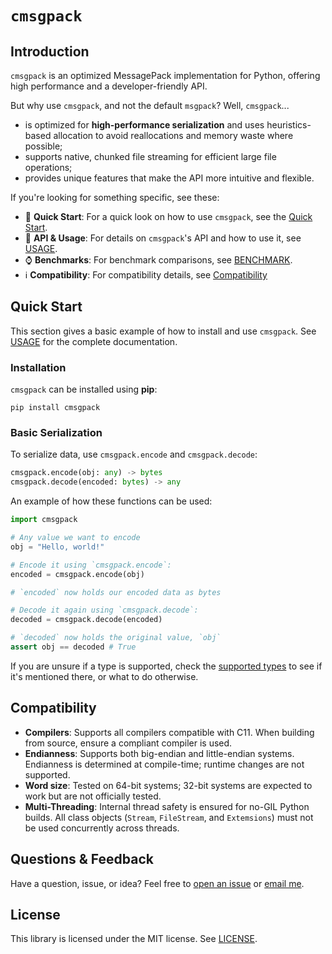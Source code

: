 # `cmsgpack`


## Introduction

`cmsgpack` is an optimized MessagePack implementation for Python, offering high performance and a developer-friendly API.

But why use `cmsgpack`, and not the default `msgpack`? Well, `cmsgpack`...
- is optimized for **high-performance serialization** and uses heuristics-based allocation to avoid reallocations and memory waste where possible;
- supports native, chunked file streaming for efficient large file operations;
- provides unique features that make the API more intuitive and flexible.

If you're looking for something specific, see these:
- :rocket: **Quick Start**: For a quick look on how to use `cmsgpack`, see the [Quick Start](#quick-start).
- :wrench: **API & Usage**: For details on `cmsgpack`'s API and how to use it, see [USAGE](USAGE.md).
- :watch: **Benchmarks**: For benchmark comparisons, see [BENCHMARK](BENCHMARK.md).
- :information_source: **Compatibility**: For compatibility details, see [Compatibility](#compatibility)


## Quick Start

This section gives a basic example of how to install and use `cmsgpack`. See [USAGE](USAGE.md) for the complete documentation.

### Installation

`cmsgpack` can be installed using **pip**:

```shell
pip install cmsgpack
```


### Basic Serialization

To serialize data, use `cmsgpack.encode` and `cmsgpack.decode`:

```python
cmsgpack.encode(obj: any) -> bytes
cmsgpack.decode(encoded: bytes) -> any
```

An example of how these functions can be used:

```python
import cmsgpack

# Any value we want to encode
obj = "Hello, world!"

# Encode it using `cmsgpack.encode`:
encoded = cmsgpack.encode(obj)

# `encoded` now holds our encoded data as bytes

# Decode it again using `cmsgpack.decode`:
decoded = cmsgpack.decode(encoded)

# `decoded` now holds the original value, `obj`
assert obj == decoded # True
```

If you are unsure if a type is supported, check the [supported types](USAGE.md#supported-types) to see if it's mentioned there, or what to do otherwise.


## Compatibility

- **Compilers**: Supports all compilers compatible with C11. When building from source, ensure a compliant compiler is used.
- **Endianness**: Supports both big-endian and little-endian systems. Endianness is determined at compile-time; runtime changes are not supported.
- **Word size**: Tested on 64-bit systems; 32-bit systems are expected to work but are not officially tested.
- **Multi-Threading**: Internal thread safety is ensured for no-GIL Python builds. All class objects (`Stream`, `FileStream`, and `Extemsions`) must not be used concurrently across threads.


## Questions & Feedback

Have a question, issue, or idea? Feel free to [open an issue](https://github.com/svenboertjens/cmsgpack/issues) or [email me](mailto:boertjens.sven@gmail.com).


## License

This library is licensed under the MIT license. See [LICENSE](LICENSE).

